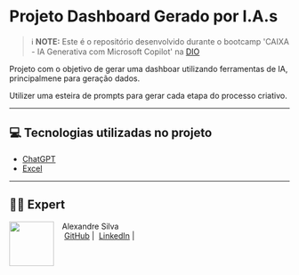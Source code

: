 <!--
<p align="center">
<img 
    src="./assets/cover.png"
    width="300"
/>
</p>

<p align="center">
<a href="https://dio.me/">
    <img 
        src="https://img.shields.io/badge/DIO-Code_The_Future-28DA77?logo=youtube" 
        alt="DIO - Code The Future">
</a>
<a href="https://dio.me/">
<img 
    src="https://img.shields.io/badge/🔴_LIVE_CODE-FF5E72" 
    alt="🔴 LIVE CODE">
</a>
</p>

-->

<!--
<p align="center">
    preview do podcast
</p>

<div align="center">
    <audio 
    src="output/EP01-Nutrição-e-Economia-para-Todos.mp3" controls title="Podcast editado">
    </audio>
</div>
 -->
# Projeto Dashboard Gerado por I.A.s


 > ℹ️ **NOTE:** Este é o repositório desenvolvido durante o bootcamp 'CAIXA - IA Generativa com Microsoft Copilot' na [DIO](https://dio.me)

Projeto com o objetivo de gerar uma dashboar utilizando ferramentas de IA, principalmene para geração dados.

Utilizer uma esteira de prompts para gerar cada etapa do processo criativo.
__________________
## 💻 Tecnologias utilizadas no projeto

- [ChatGPT](https://chat.openai.com/) 
- [Excel](https://www.microsoft.com/pt-br/microsoft-365/free-office-online-for-the-web)

<!--

## ✨ Como foi feito ?

- Roteiro gerado via chatgpt (com refinamento sucessivo)
- Audio gerado pelo chatgpt
- SeaArt AI Para gerar capas
- Capcut para tratar aúdio e adicionar sons de fundo
-->


<!--
## 🛠️ Instruções de execução

Utilize os prompts dentro do link do `Notion` fornecido na parte de `Materiais` para criar um podcast de maneira automatizada, para isso siga o passo a passo abaixo.

- 🤖 1. Use os prompts de roteiro no `chagpt`
- 🤖 2. Use os prompts de roteiro gerados pelo chatgpt no  `ElevenLabs`
- 🤖 3. Use os prompts de artes no `SeaArtAI`

-->


______________
## 👨‍💻 Expert

<p>
    <img 
      align=left 
      margin=10 
      width=80 
      src="https://avatars.githubusercontent.com/u/57747390?v=4&size=64"
    />
    <p>&nbsp&nbsp&nbspAlexandre Silva<br>
    &nbsp&nbsp&nbsp
    <a href="https://github.com/AlexDeveloperOne">GitHub</a>&nbsp;|&nbsp;
    <a href="https://www.linkedin.com/in/alexandre-araujo-da-silva-0970191aa/">LinkedIn</a>&nbsp;|&nbsp;
</p>
<br/><br/>
<p>


<!---
---
[Link para o projeto](https://www.youtube.com/watch?v=1pE3-yK5NJM)
-->

